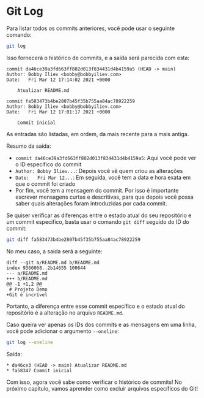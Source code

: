 # Git Log

Para listar todos os commits anteriores, você pode usar o seguinte comando:

```bash
git log
```

Isso fornecerá o histórico de commits, e a saída será parecida com esta:

```
commit da46ce39a3fd663ff802d013f834431d4b4159a5 (HEAD -> main)
Author: Bobby Iliev <bobby@bobbyiliev.com>
Date:   Fri Mar 12 17:14:02 2021 +0000

    Atualizar README.md

commit fa583473b4be2807b45f35b755aa84ac78922259
Author: Bobby Iliev <bobby@bobbyiliev.com>
Date:   Fri Mar 12 17:01:17 2021 +0000

    Commit inicial
```

As entradas são listadas, em ordem, da mais recente para a mais antiga.

Resumo da saída:

* `commit da46ce39a3fd663ff802d013f834431d4b4159a5`: Aqui você pode ver o ID específico do commit
* `Author: Bobby Iliev...`: Depois você vê quem criou as alterações
* `Date:   Fri Mar 12...`: Em seguida, você tem a data e hora exata em que o commit foi criado
* Por fim, você tem a mensagem do commit. Por isso é importante escrever mensagens curtas e descritivas, para que depois você possa saber quais alterações foram introduzidas por cada commit.

Se quiser verificar as diferenças entre o estado atual do seu repositório e um commit específico, basta usar o comando `git diff` seguido do ID do commit:

```bash
git diff fa583473b4be2807b45f35b755aa84ac78922259
```

No meu caso, a saída será a seguinte:

```
diff --git a/README.md b/README.md
index 9366068..2b14655 100644
--- a/README.md
+++ b/README.md
@@ -1 +1,2 @@
 # Projeto Demo
+Git é incrível
```

Portanto, a diferença entre esse commit específico e o estado atual do repositório é a alteração no arquivo `README.md`.

Caso queira ver apenas os IDs dos commits e as mensagens em uma linha, você pode adicionar o argumento `--oneline`:

```bash
git log --oneline
```

Saída:

```
* da46ce3 (HEAD -> main) Atualizar README.md
* fa58347 Commit inicial
```

Com isso, agora você sabe como verificar o histórico de commits! No próximo capítulo, vamos aprender como excluir arquivos específicos do Git!
